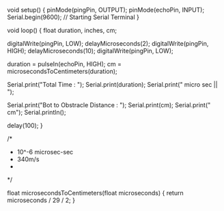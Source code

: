 
void setup()
{
  pinMode(pingPin, OUTPUT);
  pinMode(echoPin, INPUT);
  Serial.begin(9600); // Starting Serial Terminal
}
 
void loop()
{
  float duration, inches, cm;

  digitalWrite(pingPin, LOW);
  delayMicroseconds(2);
  digitalWrite(pingPin, HIGH);
  delayMicroseconds(10);
  digitalWrite(pingPin, LOW);
 

  duration = pulseIn(echoPin, HIGH);
  cm = microsecondsToCentimeters(duration);

  Serial.print("Total Time : ");
  Serial.print(duration);
  Serial.print(" micro sec  ||  ");

  Serial.print("Bot to Obstracle Distance : ");
  Serial.print(cm);
  Serial.print(" cm");
  Serial.println();
 
  delay(100);
}
 
/*
 * 10^-6 microsec-sec
 * 340m/s
 * 
 */
 
float microsecondsToCentimeters(float microseconds)
{
  return microseconds / 29 / 2;
}
